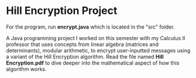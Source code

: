 <h1>
  Hill Encryption Project
</h1>

For the program, run **encrypt.java** which is located in the "src" folder.

A Java programming project I worked on this semester with my Calculus II professor that uses concepts from linear algebra (matrices and determinants), modular arithmetic, to encrypt user-inputted messages using a variant of the Hill Encryption algorithm. Read the file named **Hill Encryption.pdf** to dive deeper into the mathematical aspect of how this algorithm works. 


